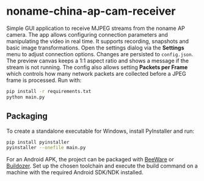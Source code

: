 # noname-china-ap-cam-receiver

Simple GUI application to receive MJPEG streams from the noname AP camera.
The app allows configuring connection parameters and manipulating the video in
real time. It supports recording, snapshots and basic image transformations.
Open the settings dialog via the **Settings** menu to adjust connection
options. Changes are persisted to `config.json`.
The preview canvas keeps a 1:1 aspect ratio and shows a message if the stream
is not running.
The config also allows setting **Packets per Frame** which controls how many
network packets are collected before a JPEG frame is processed.
Run with:
```bash
pip install -r requirements.txt
python main.py
```

## Packaging

To create a standalone executable for Windows, install PyInstaller and run:

```bash
pip install pyinstaller
pyinstaller --onefile main.py
```

For an Android APK, the project can be packaged with [BeeWare](https://beeware.org/) or
[Buildozer](https://github.com/kivy/buildozer). Set up the chosen toolchain and execute
the build command on a machine with the required Android SDK/NDK installed.
